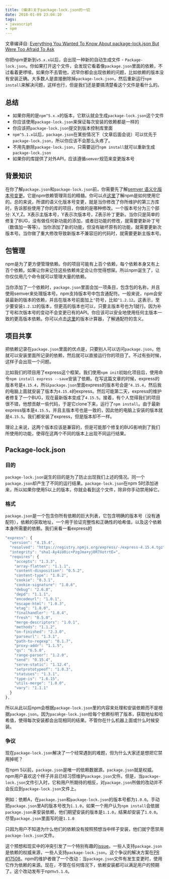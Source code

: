 ```yaml
---
title: (编译)关于package-lock.json的一切
date: 2018-01-09 23:04:10
tags:
- javascript
- npm
---
```


   文章编译自: [Everything You Wanted To Know About package-lock.json But Were Too Afraid To Ask](https://medium.com/@Quigley_Ja/everything-you-wanted-to-know-about-package-lock-json-b81911aa8ab8)

你把npm更新到`v5.x.x`以后，会出现一种新的自动生成文件 - `Package-lock.json`。你如果打开这个文件，会发现它看着像`package.json`里面的依赖，不过看着更啰嗦。如果你不去管他，迟早你都会出现依赖的问题，比如依赖的版本没有安装正确。大多数人是直接删除掉`package-lock.json`，然后重新运行`npm install`来解决问题，这样也行，但是我们还是要搞清楚看这个文件是看什么的。

<!-- more -->

## 总结
- 如果你用的是`npm^5.x.x`的版本，它默认就会生成`package-lock.json`这个文件
- 你应该使用`package-lock.json`来保证每次安装的依赖都是一样的
- 你应该把`package-lock.json`提交到版本控制库里面
- `npm^5.1.x`以后，`package.json`在某些情况下（文章后面会说）可以优先于`package-lock.json`，所以你应该不会那么头疼了。
- 不用先删除`package-lock.json`，只需要运行`npm install`就可以重新生成`package-lock.json`
- 如果你的库提供了对外API，应该遵循`semver`规范来变更版本号

## 背景知识
在你了解`package.json`和`package-lock.json`前，你需要先了解[semver 语义化版本号变更](http://semver.org/)。它是npm依赖管理背后的精髓。你可以点[这里](http://blog.npmjs.org/post/162134793605/why-use-semver)了解npm是如何使用它的。总的来说，所谓的语义化版本号变更，就是当你修改了你所维护的第三方库时，告诉那些使用了你的库的项目，你做的是哪种修改。一个版本号分为三个部分: X,Y,Z。X表示主版本号，Y表示次版本号，Z表示补丁更新。当你只是简单的修复了BUG，没有做任何新功能的添加，或者旧功能的修改，就需要更新补丁号（数值加一等等）。当你添加了新的功能，但没有破坏原有的功能，就需要更新次版本号。当你做了重大修改导致新版本不兼容旧的代码时，就需要更新主版本号。

## 包管理
npm是为了更方便管理依赖。你的项目可能有上百个依赖，每个依赖本身又有上百个依赖。如果让你来记住这些依赖肯定会让你觉得想屎。所以npm诞生了，让你仅仅用几个命令就可以管理大量的依赖。

当你添加了一个依赖时，`package.json`里面会加一项条目，包含包的名称，并且使用semver来处理版本号。npm支持版本号中包含通配符。一般来说，npm会安装最新的版本的依赖，并且在版本号前面加上`^`符号，比如`^1.2.12`。这表示，至少要安装`1.2.12`的版本，但更高的版本也可以，只要主版本号也为1就行。因为补丁号和次版本号的变动不会变更已有的API。你应该可以安全地使用任何主版本一致的更高版本依赖。你可以点击[这里](http://blog.npmjs.org/post/115305091285/introducing-the-npm-semantic-version-calculator)的版本计算器，了解通配符的含义。

## 项目共享
把依赖记录在`package.json`里面的优点是，只要别人可以访问`package.json`，他就可以安装里面所记录的依赖，然后就可以直接运行你的项目了。不过有些时候，这样子会出现一个问题。

比如我们的项目用了express这个框架。我们使用`npm init`初始化项目后，使用命令`npm install express --save`安装了依赖。在写这篇文章的时候，express的版本号是`4.15.4`，所以`package.json`里面express的版本号会是`^4.15.4`，然后我的电脑上面就安装了版本为`4.15.4`的express。然后可能第二天，express的维护者修复了一个BUG，现在最新版本变成了`4.15.5`。接着，有个人觉得我们的项目很不错，他想贡献一些代码，于是它clone下来，运行了`npm install`。由于最新express版本是`4.15.5`，并且主版本号也是一致的，因此他的电脑上安装的版本就是`4.15.5`。我们都安装了express，但是版本却不一样。

理论上来说，这两个版本应该是兼容的，但是可能那个修复的BUG影响到了我们所使用的功能，使得在这两个不同的版本上出现不同运行结果。

## Package-lock.json
### 目的
`package-lock.json`诞生的目的是为了防止出现我们上述的情况。同一个`package.json`却产生了不同的运行结果。`package-lock.json`在npm 5时添加进来，所以如果你使用5以上的版本，你就会看到这个文件，除非你手动禁用掉它。

### 格式
`package.json`是一个包含你所有依赖的巨大列表，它包含明确的版本号（没有通配符），依赖的获取地址，一个用于验证完整性和正确性的哈希值，以及这个依赖本身所需要的依赖。我们来看一看express的
```javascript
"express": {
  "version": "4.15.4",
  "resolved": "https://registry.npmjs.org/express/-/express-4.15.4.tgz",
  "integrity": "sha1-Ay4iU0ic+PzgJma+yj0R7XotrtE=",
  "requires": {
    "accepts": "1.3.3",
    "array-flatten": "1.1.1",
    "content-disposition": "0.5.2",
    "content-type": "1.0.2",
    "cookie": "0.3.1",
    "cookie-signature": "1.0.6",
    "debug": "2.6.8",
    "depd": "1.1.1",
    "encodeurl": "1.0.1",
    "escape-html": "1.0.3",
    "etag": "1.8.0",
    "finalhandler": "1.0.4",
    "fresh": "0.5.0",
    "merge-descriptors": "1.0.1",
    "methods": "1.1.2",
    "on-finished": "2.3.0",
    "parseurl": "1.3.1",
    "path-to-regexp": "0.1.7",
    "proxy-addr": "1.1.5",
    "qs": "6.5.0",
    "range-parser": "1.2.0",
    "send": "0.15.4",
    "serve-static": "1.12.4",
    "setprototypeof": "1.0.3",
    "statuses": "1.3.1",
    "type-is": "1.6.15",
    "utils-merge": "1.0.0",
    "vary": "1.1.1"
  }
},
```

所以从此以后npm会根据`package-lock.json`里的内容来处理和安装依赖而不是根据`package.json`。因为`pacakge-lock.json`给每个依赖标明了版本，获取地址和哈希值，使得每次安装都会出现相同的结果。不管你在什么机器上面或什么时候安装。

### 争议
现在`package-lock.json`解决了一个经常遇到的难题，但为什么大家还是想把它禁用掉呢？

在npm 5以前，`package.json`是唯一的依赖数据源。`package.json`就是权威。npm用户喜欢这个样子并且已经习惯维护`package.json`文件。但是，当`package-lock.json`文件引入时，它和用户所期待的相反，对`package.json`所做的改动并不会反应到`package-lock.json`文件上。

例如：依赖A，在`package.json`和`package-lock.json`的版本号都为`1.0.0`。手动把`package.json`里A的版本号改为`1.1.0`，如果一个用户认为`npm install`会依据`package.json`来安装依赖，他们期望安装的版本是`1.1.0`，结果却安装了`1.0.0`。尽管`package.json`里面写的是`1.1.0`

只因为用户不知道为什么他们的依赖没有按照预想当中样子安装，他们就宁愿禁用`package-lock.json`文件。

这个预想和现实中的冲突引发了一个特别有趣的[issue](https://github.com/npm/npm/issues/16866)。一些人支持`package.json`是依赖的权威来源，一些人支持`package-lock.json`。这个争议的解决方案在[PR #17508](https://github.com/npm/npm/pull/17508)。npm的维护者做了一个改动：当`package.json`文件有发生变更时，使用它作为依赖的来源。现在，不管在任何情况下，依赖安装都可以满足用户的预期了。这个改动发布于npm`v5.1.0`。